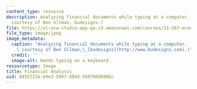 ```yaml
---
content_type: resource
description: Analyzing financial documents while typing at a computer. (Photograph
  courtesy of Ben Ullman, budesigns.)
file: https://ol-ocw-studio-app-qa.s3.amazonaws.com/courses/11-167-economic-development-technical-capabilities-spring-2004/8455723eb9e35047d84d550706d608bc_11-167s04.jpg
file_type: image/jpeg
image_metadata:
  caption: "Analyzing financial documents while typing at a computer. (Photograph\
    \ courtesy of Ben Ullman,\_[budesigns](http://www.budesigns.com).)"
  credit: ''
  image-alt: Hands typing on a keyboard.
resourcetype: Image
title: Financial Analysis
uid: 8455723e-b9e3-5047-d84d-550706d608bc
---
```

